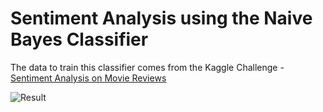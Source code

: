 # Sentiment Analysis using the Naive Bayes Classifier

The data to train this classifier comes from the Kaggle Challenge - [Sentiment Analysis on Movie Reviews](https://www.kaggle.com/c/sentiment-analysis-on-movie-reviews/data)

![Result](https://github.com/sathvikswaminathan/Sentiment-Analysis/raw/master/Naive%20Bayes/result.png)

